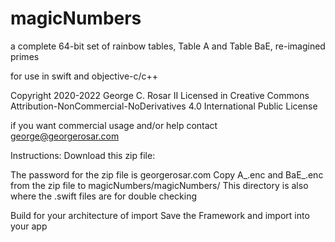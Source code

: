 # magicNumbers
 
a complete 64-bit set of rainbow tables, Table A and Table BaE, re-imagined primes

for use in swift and objective-c/c++

Copyright 2020-2022 George C. Rosar II
Licensed in Creative Commons Attribution-NonCommercial-NoDerivatives 4.0 International Public License

if you want commercial usage and/or help contact george@georgerosar.com


Instructions:
Download this zip file:


The password for the zip file is georgerosar.com
Copy A_.enc and BaE_.enc from the zip file to magicNumbers/magicNumbers/ 
This directory is also where the .swift files are for double checking

Build for your architecture of import
Save the Framework and import into your app
